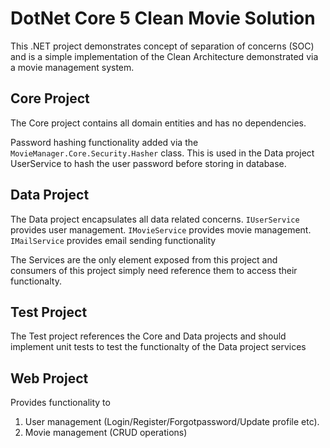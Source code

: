 # DotNet Core 5 Clean Movie Solution

This .NET project demonstrates concept of separation of concerns (SOC) and is a simple implementation of the Clean Architecture demonstrated via a movie management system.

## Core Project

The Core project contains all domain entities and has no dependencies.

Password hashing functionality added via the ```MovieManager.Core.Security.Hasher``` class. This is used in the Data project UserService to hash the user password before storing in database.

## Data Project

The Data project encapsulates all data related concerns.
```IUserService``` provides user management.
```IMovieService``` provides movie management.
```IMailService``` provides email sending functionality

The Services are the only element exposed from this project and consumers of this project simply need reference them to access their functionalty.

## Test Project

The Test project references the Core and Data projects and should implement unit tests to test the functionalty of the Data project services

## Web Project

Provides functionality to

1. User management (Login/Register/Forgotpassword/Update profile etc).
2. Movie management (CRUD operations)
